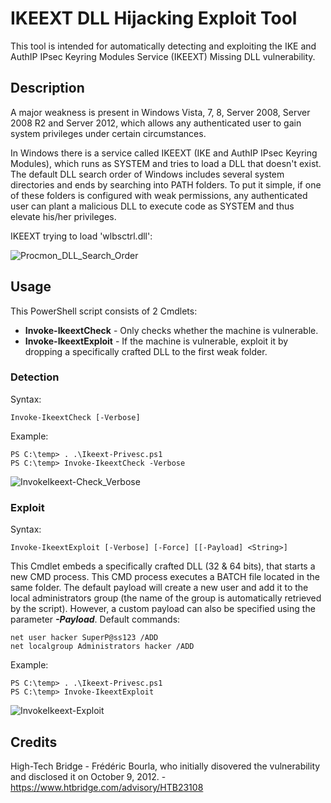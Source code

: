 # IKEEXT DLL Hijacking Exploit Tool

This tool is intended for automatically detecting and exploiting the IKE and AuthIP IPsec Keyring Modules Service (IKEEXT) Missing DLL vulnerability. 

## Description 

A major weakness is present in Windows Vista, 7, 8, Server 2008, Server 2008 R2 and Server 2012, which allows any authenticated user to gain system privileges under certain circumstances. 

In Windows there is a service called IKEEXT (IKE and AuthIP IPsec Keyring Modules), which runs as SYSTEM and tries to load a DLL that doesn't exist. The default DLL search order of Windows includes several system directories and ends by searching into PATH folders. To put it simple, if one of these folders is configured with weak permissions, any authenticated user can plant a malicious DLL to execute code as SYSTEM and thus elevate his/her privileges. 

IKEEXT trying to load 'wlbsctrl.dll':

![Procmon_DLL_Search_Order](https://github.com/itm4n/Ikeext-Privesc/raw/master/screenshots/01_procmon-dll-search-order.png)



## Usage 

This PowerShell script consists of 2 Cmdlets: 
* __Invoke-IkeextCheck__ - Only checks whether the machine is vulnerable. 
* __Invoke-IkeextExploit__ - If the machine is vulnerable, exploit it by dropping a specifically crafted DLL to the first weak folder.

### Detection

Syntax:
```
Invoke-IkeextCheck [-Verbose] 
```

Example: 
```
PS C:\temp> . .\Ikeext-Privesc.ps1
PS C:\temp> Invoke-IkeextCheck -Verbose
```

![InvokeIkeext-Check_Verbose](https://github.com/itm4n/Ikeext-Privesc/raw/master/screenshots/03_ikeextcheck-verbose.png)

### Exploit 

Syntax:
```
Invoke-IkeextExploit [-Verbose] [-Force] [[-Payload] <String>]
```

This Cmdlet embeds a specifically crafted DLL (32 & 64 bits), that starts a new CMD process. This CMD process executes a BATCH file located in the same folder. The default payload will create a new user and add it to the local administrators group (the name of the group is automatically retrieved by the script). However, a custom payload can also be specified using the parameter ___-Payload___. 
Default commands: 
```
net user hacker SuperP@ss123 /ADD
net localgroup Administrators hacker /ADD
```

Example:
```
PS C:\temp> . .\Ikeext-Privesc.ps1
PS C:\temp> Invoke-IkeextExploit
```

![InvokeIkeext-Exploit](https://github.com/itm4n/Ikeext-Privesc/raw/master/screenshots/04_ikeextexploit.PNG)

## Credits 

High-Tech Bridge - Frédéric Bourla, who initially disovered the vulnerability and disclosed it on October 9, 2012. - https://www.htbridge.com/advisory/HTB23108 


